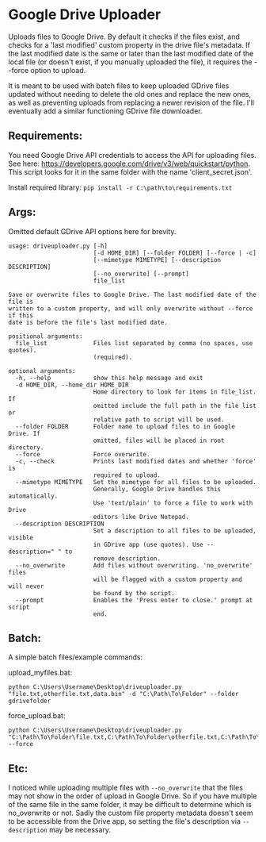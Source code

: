 # Google Drive Uploader

Uploads files to Google Drive. By default it checks if the files exist, and checks for a 'last modified' custom property in the drive file's metadata. If the last modified date is the same or later than the last modified date of the local file (or doesn't exist, if you manually uploaded the file), it requires the --force option to upload.

It is meant to be used with batch files to keep uploaded GDrive files updated without needing to delete the old ones and replace the new ones, as well as preventing uploads from replacing a newer revision of the file. I'll eventually add a similar functioning GDrive file downloader.

## Requirements:

You need Google Drive API credentials to access the API for uploading files. See here: https://developers.google.com/drive/v3/web/quickstart/python. This script looks for it in the same folder with the name 'client_secret.json'.

Install required library: `pip install -r C:\path\to\requirements.txt`

## Args:

Omitted default GDrive API options here for brevity.

```
usage: driveuploader.py [-h]
                        [-d HOME_DIR] [--folder FOLDER] [--force | -c]
                        [--mimetype MIMETYPE] [--description DESCRIPTION]
                        [--no_overwrite] [--prompt]
                        file_list

Save or overwrite files to Google Drive. The last modified date of the file is
written to a custom property, and will only overwrite without --force if this
date is before the file's last modified date.

positional arguments:
  file_list             Files list separated by comma (no spaces, use quotes).
                        (required).

optional arguments:
  -h, --help            show this help message and exit
  -d HOME_DIR, --home_dir HOME_DIR
                        Home directory to look for items in file_list. If
                        omitted include the full path in the file list or
                        relative path to script will be used.
  --folder FOLDER       Folder name to upload files to in Google Drive. If
                        omitted, files will be placed in root directory.
  --force               Force overwrite.
  -c, --check           Prints last modified dates and whether 'force' is
                        required to upload.
  --mimetype MIMETYPE   Set the mimetype for all files to be uploaded.
                        Generally, Google Drive handles this automatically.
                        Use 'text/plain' to force a file to work with Drive
                        editors like Drive Notepad.
  --description DESCRIPTION
                        Set a description to all files to be uploaded, visible
                        in GDrive app (use quotes). Use --description=" " to
                        remove description.
  --no_overwrite        Add files without overwriting. 'no_overwrite' files
                        will be flagged with a custom property and will never
                        be found by the script.
  --prompt              Enables the 'Press enter to close.' prompt at script
                        end.
```

## Batch:
A simple batch files/example commands:

upload_myfiles.bat:
```
python C:\Users\Username\Desktop\driveuploader.py "file.txt,otherfile.txt,data.bin" -d "C:\Path\To\Folder" --folder gdrivefolder
```

force_upload.bat:
```
python C:\Users\Username\Desktop\driveuploader.py "C:\Path\To\Folder\file.txt,C:\Path\To\Folder\otherfile.txt,C:\Path\To\Folder\data.bin" --force
```

## Etc:

I noticed while uploading multiple files with `--no_overwrite` that the files may not show in the order of upload in Google Drive. So if you have multiple of the same file in the same folder, it may be difficult to determine which is no_overwrite or not. Sadly the custom file property metadata doesn't seem to be accessible from the Drive app, so setting the file's description via `--description` may be necessary.